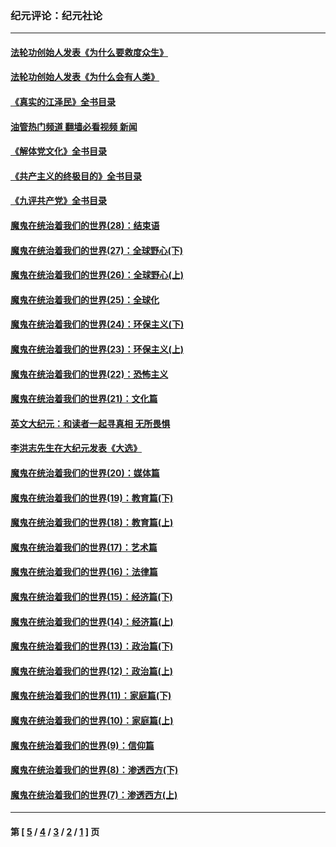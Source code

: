 ### 纪元评论：纪元社论
---
#### [法轮功创始人发表《为什么要救度众生》](../../pages/nsc422/n13975246.md?09010330) 
#### [法轮功创始人发表《为什么会有人类》](../../pages/nsc422/n13912117.md?09010330) 
#### [《真实的江泽民》全书目录](../../pages/nsc422/n13721399.md?09010330) 
#### [油管热门频道 翻墙必看视频 新闻](ok?09010330)
#### [《解体党文化》全书目录](../../pages/nsc422/n13721157.md?09010330) 
#### [《共产主义的终极目的》全书目录](../../pages/nsc422/n13721048.md?09010330) 
#### [《九评共产党》全书目录](../../pages/nsc422/n13708085.md?09010330) 
#### [魔鬼在统治着我们的世界(28)：结束语](../../pages/nsc422/n10936246.md?09010330) 
#### [魔鬼在统治着我们的世界(27)：全球野心(下)](../../pages/nsc422/n10928319.md?09010330) 
#### [魔鬼在统治着我们的世界(26)：全球野心(上)](../../pages/nsc422/n10900318.md?09010330) 
#### [魔鬼在统治着我们的世界(25)：全球化](../../pages/nsc422/n10788205.md?09010330) 
#### [魔鬼在统治着我们的世界(24)：环保主义(下)](../../pages/nsc422/n10695307.md?09010330) 
#### [魔鬼在统治着我们的世界(23)：环保主义(上)](../../pages/nsc422/n10688613.md?09010330) 
#### [魔鬼在统治着我们的世界(22)：恐怖主义](../../pages/nsc422/n10614727.md?09010330) 
#### [魔鬼在统治着我们的世界(21)：文化篇](../../pages/nsc422/n10597706.md?09010330) 
#### [英文大纪元：和读者一起寻真相 无所畏惧](../../pages/nsc422/n12542027.md?09010330) 
#### [李洪志先生在大纪元发表《大选》](../../pages/nsc422/n12534746.md?09010330) 
#### [魔鬼在统治着我们的世界(20)：媒体篇](../../pages/nsc422/n10586579.md?09010330) 
#### [魔鬼在统治着我们的世界(19)：教育篇(下)](../../pages/nsc422/n10564808.md?09010330) 
#### [魔鬼在统治着我们的世界(18)：教育篇(上)](../../pages/nsc422/n10526970.md?09010330) 
#### [魔鬼在统治着我们的世界(17)：艺术篇](../../pages/nsc422/n10499093.md?09010330) 
#### [魔鬼在统治着我们的世界(16)：法律篇](../../pages/nsc422/n10485969.md?09010330) 
#### [魔鬼在统治着我们的世界(15)：经济篇(下)](../../pages/nsc422/n10469975.md?09010330) 
#### [魔鬼在统治着我们的世界(14)：经济篇(上)](../../pages/nsc422/n10457370.md?09010330) 
#### [魔鬼在统治着我们的世界(13)：政治篇(下)](../../pages/nsc422/n10448270.md?09010330) 
#### [魔鬼在统治着我们的世界(12)：政治篇(上)](../../pages/nsc422/n10444576.md?09010330) 
#### [魔鬼在统治着我们的世界(11)：家庭篇(下)](../../pages/nsc422/n10440961.md?09010330) 
#### [魔鬼在统治着我们的世界(10)：家庭篇(上)](../../pages/nsc422/n10435448.md?09010330) 
#### [魔鬼在统治着我们的世界(9)：信仰篇](../../pages/nsc422/n10432159.md?09010330) 
#### [魔鬼在统治着我们的世界(8)：渗透西方(下)](../../pages/nsc422/n10429603.md?09010330) 
#### [魔鬼在统治着我们的世界(7)：渗透西方(上)](../../pages/nsc422/n10426013.md?09010330) 

---
#### 第 [ [5](./5.md?09010330) / [4](./4.md?09010330) / [3](./3.md?09010330) / [2](./2.md?09010330) / [1](./1.md?09010330) ] 页
